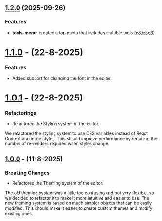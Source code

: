 ## [1.2.0](https://github.com/Mo2men-dev/noqta-editor/compare/v1.1.0...v1.2.0) (2025-09-26)

### Features

- **tools-menu:** created a top menu that includes multible tools ([e87e5e6](https://github.com/Mo2men-dev/noqta-editor/commit/e87e5e67db524f58e628af91ecd5513cccd53b89))

# [1.1.0](https://github.com/Mo2men-dev/noqta-editor/compare/v1.0.1...v1.1.0) - (22-8-2025)

### Features

- Added support for changing the font in the editor.

# [1.0.1](https://github.com/Mo2men-dev/noqta-editor/compare/v1.0.0...v1.0.1) - (22-8-2025)

### Refactorings

- Refactored the Styling system of the editor.

We refactored the styling system to use CSS variables instead of React Context and inline styles. This should improve performance by reducing the number of re-renders required when styles change.

## [1.0.0](https://github.com/Mo2men-dev/noqta-editor/compare/v0.10.0...v1.0.0) - (11-8-2025)

### Breaking Changes

- Refactored the Theming system of the editor.

The old theming system was a little too confusing and not very flexible, so we decided to refactor it to make it more intuitive and easier to use. The new theming system is based on much simpler objects that can be easily modified. This should make it easier to create custom themes and modify existing ones.
